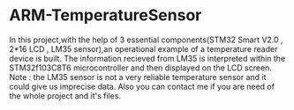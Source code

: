 # ARM-TemperatureSensor
In this project,with the help of 3 essential components(STM32 Smart V2.0 , 2*16 LCD , LM35 sensor),an operational example of a temperature reader device is built.
The information recieved from LM35 is interpreted within the STM32f103C8T6 microcontroller and then displayed on the LCD screen.
Note : the LM35 sensor is not a very reliable temperature sensor and it could give us imprecise data.
Also you can contact me if you are need of the whole project and it's files.

